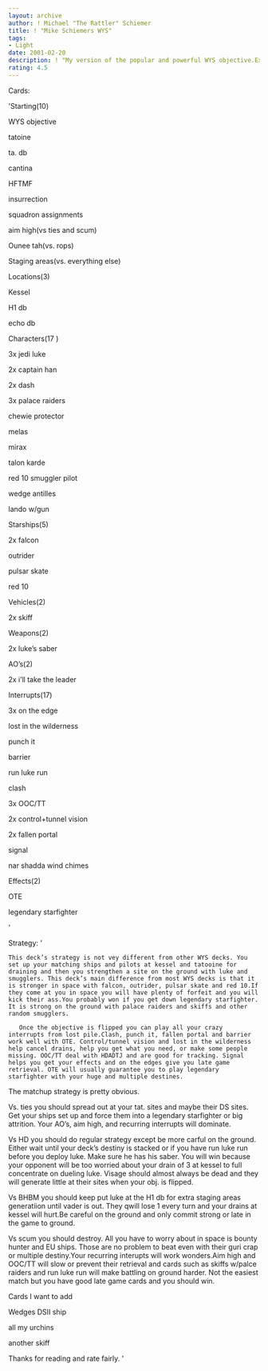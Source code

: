 ```yaml
---
layout: archive
author: ! Michael "The Rattler" Schiemer
title: ! "Mike Schiemers WYS"
tags:
- Light
date: 2001-02-20
description: ! "My version of the popular and powerful WYS objective.Extra power in space and decent ground power. Fun interrupts to play from lost pile."
rating: 4.5
---
```

Cards: 

'Starting(10)


WYS objective

tatoine

ta. db

cantina

HFTMF

insurrection

squadron assignments

aim high(vs ties and scum)

Ounee tah(vs. rops)

Staging areas(vs. everything else)


Locations(3)


Kessel

H1 db

echo db


Characters(17 )

3x jedi luke

2x captain han

2x dash

3x palace raiders

chewie protector

melas

mirax

talon karde

red 10 smuggler pilot

wedge antilles

lando w/gun


Starships(5)

2x falcon 

outrider

pulsar skate

red 10


Vehicles(2)

2x skiff


Weapons(2)

2x luke’s saber


AO’s(2)

2x i’ll take the leader


Interrupts(17)

3x on the edge

lost in the wilderness

punch it

barrier

run luke run

clash

3x OOC/TT

2x control+tunnel vision

2x fallen portal

signal

nar shadda wind chimes


Effects(2)

OTE

legendary starfighter










'

Strategy: '

    This deck’s strategy is not vey different from other WYS decks. You set up your matching ships and pilots at kessel and tatooine for draining and then you strengthen a site on the ground with luke and smugglers. This deck’s main difference from most WYS decks is that it is stronger in space with falcon, outrider, pulsar skate and red 10.If they come at you in space you will have plenty of forfeit and you will kick their ass.You probably won if you get down legendary starfighter. It is strong on the ground with palace raiders and skiffs and other random smugglers. 

       Once the objective is flipped you can play all your crazy interrupts from lost pile.Clash, punch it, fallen portal and barrier work well with OTE. Control/tunnel vision and lost in the wilderness help cancel drains, help you get what you need, or make some people missing. OOC/TT deal with HDADTJ and are good for tracking. Signal helps you get your effects and on the edges give you late game retrieval. OTE will usually guarantee you to play legendary starfighter with your huge and multiple destines.


   The matchup strategy is pretty obvious. 


Vs. ties you should spread out at your tat. sites and maybe their DS sites. Get your ships set up and force them into a legendary starfighter or big attrition. Your AO’s, aim high, and recurring interrupts will dominate. 


Vs HD you should do regular strategy except be more carful on the ground. Either wait until your deck’s destiny is stacked or if you have run luke run before you deploy luke. Make sure he has his saber. You will win because your opponent will be too worried about your drain of 3 at kessel to full concentrate on dueling luke. Visage should almost always be dead and they will generate little at their sites when your obj. is flipped.


Vs BHBM you should keep  put luke at the H1 db for extra staging areas generatiion until vader is out. They qwill lose 1 every turn and your drains at kessel will hurt.Be careful on the ground and only commit strong or late in the game to ground. 


Vs scum you should destroy. All you have to worry about in space is bounty hunter and EU ships. Those are no problem to beat even with their guri crap or multiple destiny.Your recurring interupts will work wonders.Aim high and OOC/TT will slow or prevent their retrieval and cards such as skiffs w/palce raiders and run luke run will make battling on ground harder. Not the easiest match but you have good late game cards and you should win.


Cards I want to add

Wedges DSII ship

all my urchins

another skiff


Thanks for reading and rate fairly.  '